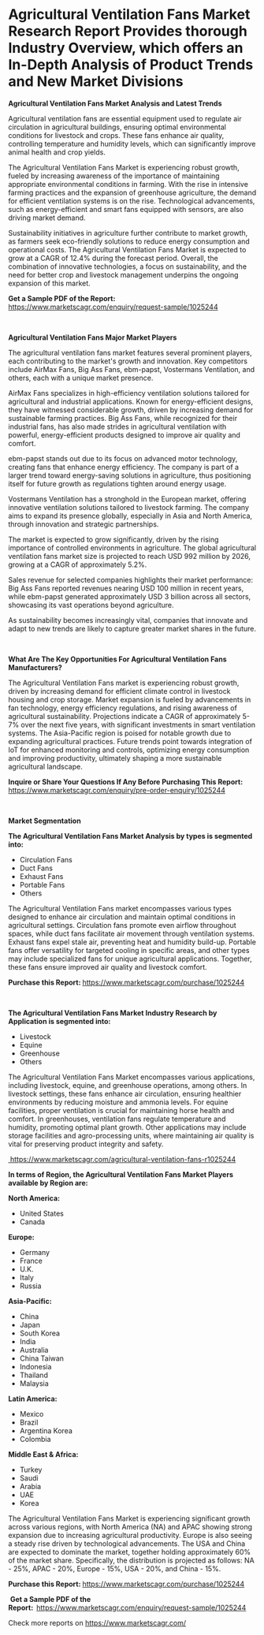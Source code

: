 <p><h1>Agricultural Ventilation Fans Market Research Report Provides thorough Industry Overview, which offers an In-Depth Analysis of Product Trends and New Market Divisions</h1></p><p><strong>Agricultural Ventilation Fans Market Analysis and Latest Trends</strong></p>
<p><p>Agricultural ventilation fans are essential equipment used to regulate air circulation in agricultural buildings, ensuring optimal environmental conditions for livestock and crops. These fans enhance air quality, controlling temperature and humidity levels, which can significantly improve animal health and crop yields. </p><p>The Agricultural Ventilation Fans Market is experiencing robust growth, fueled by increasing awareness of the importance of maintaining appropriate environmental conditions in farming. With the rise in intensive farming practices and the expansion of greenhouse agriculture, the demand for efficient ventilation systems is on the rise. Technological advancements, such as energy-efficient and smart fans equipped with sensors, are also driving market demand. </p><p>Sustainability initiatives in agriculture further contribute to market growth, as farmers seek eco-friendly solutions to reduce energy consumption and operational costs. The Agricultural Ventilation Fans Market is expected to grow at a CAGR of 12.4% during the forecast period. Overall, the combination of innovative technologies, a focus on sustainability, and the need for better crop and livestock management underpins the ongoing expansion of this market.</p></p>
<p><strong>Get a Sample PDF of the Report:&nbsp;</strong> <a href="https://www.marketscagr.com/enquiry/request-sample/1025244?utm_campaign=3220&utm_medium=2&utm_source=Github&utm_content=ia&utm_term=06032025&utm_id=agricultural-ventilation-fans">https://www.marketscagr.com/enquiry/request-sample/1025244</a></p>
<p>&nbsp;</p>
<p><strong>Agricultural Ventilation Fans Major Market Players</strong></p>
<p><p>The agricultural ventilation fans market features several prominent players, each contributing to the market's growth and innovation. Key competitors include AirMax Fans, Big Ass Fans, ebm-papst, Vostermans Ventilation, and others, each with a unique market presence.</p><p>AirMax Fans specializes in high-efficiency ventilation solutions tailored for agricultural and industrial applications. Known for energy-efficient designs, they have witnessed considerable growth, driven by increasing demand for sustainable farming practices. Big Ass Fans, while recognized for their industrial fans, has also made strides in agricultural ventilation with powerful, energy-efficient products designed to improve air quality and comfort.</p><p>ebm-papst stands out due to its focus on advanced motor technology, creating fans that enhance energy efficiency. The company is part of a larger trend toward energy-saving solutions in agriculture, thus positioning itself for future growth as regulations tighten around energy usage.</p><p>Vostermans Ventilation has a stronghold in the European market, offering innovative ventilation solutions tailored to livestock farming. The company aims to expand its presence globally, especially in Asia and North America, through innovation and strategic partnerships.</p><p>The market is expected to grow significantly, driven by the rising importance of controlled environments in agriculture. The global agricultural ventilation fans market size is projected to reach USD 992 million by 2026, growing at a CAGR of approximately 5.2%.</p><p>Sales revenue for selected companies highlights their market performance: Big Ass Fans reported revenues nearing USD 100 million in recent years, while ebm-papst generated approximately USD 3 billion across all sectors, showcasing its vast operations beyond agriculture.</p><p>As sustainability becomes increasingly vital, companies that innovate and adapt to new trends are likely to capture greater market shares in the future.</p></p>
<p>&nbsp;</p>
<p><strong>What Are The Key Opportunities For Agricultural Ventilation Fans Manufacturers?</strong></p>
<p><p>The Agricultural Ventilation Fans market is experiencing robust growth, driven by increasing demand for efficient climate control in livestock housing and crop storage. Market expansion is fueled by advancements in fan technology, energy efficiency regulations, and rising awareness of agricultural sustainability. Projections indicate a CAGR of approximately 5-7% over the next five years, with significant investments in smart ventilation systems. The Asia-Pacific region is poised for notable growth due to expanding agricultural practices. Future trends point towards integration of IoT for enhanced monitoring and controls, optimizing energy consumption and improving productivity, ultimately shaping a more sustainable agricultural landscape.</p></p>
<p><strong>Inquire or Share Your Questions If Any Before Purchasing This Report:</strong> <a href="https://www.marketscagr.com/enquiry/pre-order-enquiry/1025244?utm_campaign=3220&utm_medium=2&utm_source=Github&utm_content=ia&utm_term=06032025&utm_id=agricultural-ventilation-fans">https://www.marketscagr.com/enquiry/pre-order-enquiry/1025244</a></p>
<p>&nbsp;</p>
<p><strong>Market Segmentation</strong></p>
<p><strong>The Agricultural Ventilation Fans Market Analysis by types is segmented into:</strong></p>
<p><ul><li>Circulation Fans</li><li>Duct Fans</li><li>Exhaust Fans</li><li>Portable Fans</li><li>Others</li></ul></p>
<p><p>The Agricultural Ventilation Fans market encompasses various types designed to enhance air circulation and maintain optimal conditions in agricultural settings. Circulation fans promote even airflow throughout spaces, while duct fans facilitate air movement through ventilation systems. Exhaust fans expel stale air, preventing heat and humidity build-up. Portable fans offer versatility for targeted cooling in specific areas, and other types may include specialized fans for unique agricultural applications. Together, these fans ensure improved air quality and livestock comfort.</p></p>
<p><strong>Purchase this Report:&nbsp;</strong><a href="https://www.marketscagr.com/purchase/1025244?utm_campaign=3220&utm_medium=2&utm_source=Github&utm_content=ia&utm_term=06032025&utm_id=agricultural-ventilation-fans">https://www.marketscagr.com/purchase/1025244</a></p>
<p>&nbsp;</p>
<p><strong>The Agricultural Ventilation Fans Market Industry Research by Application is segmented into:</strong></p>
<p><ul><li>Livestock</li><li>Equine</li><li>Greenhouse</li><li>Others</li></ul></p>
<p><p>The Agricultural Ventilation Fans Market encompasses various applications, including livestock, equine, and greenhouse operations, among others. In livestock settings, these fans enhance air circulation, ensuring healthier environments by reducing moisture and ammonia levels. For equine facilities, proper ventilation is crucial for maintaining horse health and comfort. In greenhouses, ventilation fans regulate temperature and humidity, promoting optimal plant growth. Other applications may include storage facilities and agro-processing units, where maintaining air quality is vital for preserving product integrity and safety.</p></p>
<p><a href="https://www.marketscagr.com/agricultural-ventilation-fans-r1025244?utm_campaign=3220&utm_medium=2&utm_source=Github&utm_content=ia&utm_term=06032025&utm_id=agricultural-ventilation-fans">&nbsp;https://www.marketscagr.com/agricultural-ventilation-fans-r1025244</a></p>
<p><strong>In terms of Region, the Agricultural Ventilation Fans Market Players available by Region are:</strong></p>
<p>
    <p> <strong> North America: </strong>
        <ul>
            <li>United States</li>
            <li>Canada</li>
        </ul>
        </p> 
    <p> <strong> Europe: </strong>
        <ul>
            <li>Germany</li>
            <li>France</li>
            <li>U.K.</li>
            <li>Italy</li>
            <li>Russia</li>
        </ul>
        </p> 
    <p> <strong> Asia-Pacific: </strong>
        <ul>
            <li>China</li>
            <li>Japan</li>
            <li>South Korea</li>
            <li>India</li>
            <li>Australia</li>
            <li>China Taiwan</li>
            <li>Indonesia</li>
            <li>Thailand</li>
            <li>Malaysia</li>
        </ul>
        </p> 
    <p> <strong> Latin America: </strong>
        <ul>
            <li>Mexico</li>
            <li>Brazil</li>
            <li>Argentina Korea</li>
            <li>Colombia</li>
        </ul>
        </p> 
    <p> <strong> Middle East & Africa: </strong>
        <ul>
            <li>Turkey</li>
            <li>Saudi</li>
            <li>Arabia</li>
            <li>UAE</li>
            <li>Korea</li>
        </ul>
    </p>
    </p>
<p><p>The Agricultural Ventilation Fans Market is experiencing significant growth across various regions, with North America (NA) and APAC showing strong expansion due to increasing agricultural productivity. Europe is also seeing a steady rise driven by technological advancements. The USA and China are expected to dominate the market, together holding approximately 60% of the market share. Specifically, the distribution is projected as follows: NA - 25%, APAC - 20%, Europe - 15%, USA - 20%, and China - 15%.</p></p>
<p><strong>Purchase this Report: </strong><a href="https://www.marketscagr.com/purchase/1025244?utm_campaign=3220&utm_medium=2&utm_source=Github&utm_content=ia&utm_term=06032025&utm_id=agricultural-ventilation-fans">https://www.marketscagr.com/purchase/1025244</a></p>
<p>&nbsp;<strong>Get a Sample PDF of the Report:&nbsp;&nbsp;</strong><a href="https://www.marketscagr.com/enquiry/request-sample/1025244?utm_campaign=3220&utm_medium=2&utm_source=Github&utm_content=ia&utm_term=06032025&utm_id=agricultural-ventilation-fans">https://www.marketscagr.com/enquiry/request-sample/1025244</a></p>
<p><strong></strong></p>
<p>Check more reports on <a href="https://www.marketscagr.com/?utm_campaign=3220&utm_medium=2&utm_source=Github&utm_content=ia&utm_term=06032025&utm_id=agricultural-ventilation-fans">https://www.marketscagr.com/</a></p>